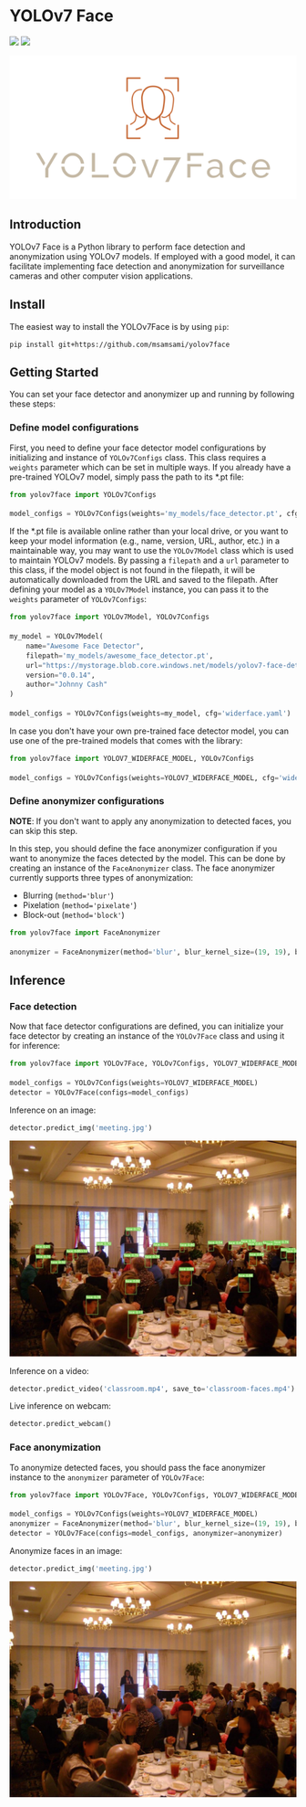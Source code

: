 # YOLOv7 Face

![](https://img.shields.io/badge/version-v0.0.10-green)
![](https://img.shields.io/badge/python-3.7%20%7C%203.8%20%7C%203.9-blue)

![alt text](logo.png "yolov7face logo")


## Introduction
YOLOv7 Face is a Python library to perform face detection and anonymization using YOLOv7 models. If employed with
a good model, it can facilitate implementing face detection and anonymization for surveillance cameras and other
computer vision applications.

## Install
The easiest way to install the YOLOv7Face is by using `pip`:
```commandline
pip install git+https://github.com/msamsami/yolov7face
```

## Getting Started
You can set your face detector and anonymizer up and running by following these steps:

### Define model configurations
First, you need to define your face detector model configurations by initializing and instance of `YOLOv7Configs`
class. This class requires a `weights` parameter which can be set in multiple ways. If you already have a 
pre-trained YOLOv7 model, simply pass the path to its *.pt file:
```python
from yolov7face import YOLOv7Configs

model_configs = YOLOv7Configs(weights='my_models/face_detector.pt', cfg='widerface.yaml')
```

If the *.pt file is available online rather than your local drive, or you want to keep your model information
(e.g., name, version, URL, author, etc.) in a maintainable way, you may want to use the `YOLOv7Model` class which
is used to maintain YOLOv7 models. By passing a `filepath` and a `url` parameter to this class, if the model
object is not found in the filepath, it will be automatically downloaded from the URL and saved to the filepath.
After defining your model as a `YOLOv7Model` instance, you can pass it to the `weights` parameter of `YOLOv7Configs`:

```python
from yolov7face import YOLOv7Model, YOLOv7Configs

my_model = YOLOv7Model(
    name="Awesome Face Detector",
    filepath='my_models/awesome_face_detector.pt',
    url="https://mystorage.blob.core.windows.net/models/yolov7-face-detector.pt",
    version="0.0.14",
    author="Johnny Cash"
)

model_configs = YOLOv7Configs(weights=my_model, cfg='widerface.yaml')
```

In case you don't have your own pre-trained face detector model, you can use one of the pre-trained models
that comes with the library:

```python
from yolov7face import YOLOV7_WIDERFACE_MODEL, YOLOv7Configs

model_configs = YOLOv7Configs(weights=YOLOV7_WIDERFACE_MODEL, cfg='widerface.yaml')
```

### Define anonymizer configurations

**NOTE**: If you don't want to apply any anonymization to detected faces, you can skip this step.


In this step, you should define the face anonymizer configuration if you want to anonymize the faces detected
by the model. This can be done by creating an instance of the `FaceAnonymizer` class. The face anonymizer
currently supports three types of anonymization:
- Blurring (`method='blur'`)
- Pixelation (`method='pixelate'`)
- Block-out (`method='block'`)

```python
from yolov7face import FaceAnonymizer

anonymizer = FaceAnonymizer(method='blur', blur_kernel_size=(19, 19), blur_sigma_x=45, blur_sigma_y=45)
```

## Inference

### Face detection

Now that face detector configurations are defined, you can initialize your face detector by creating an instance
of the `YOLOv7Face` class and using it for inference:

```python
from yolov7face import YOLOv7Face, YOLOv7Configs, YOLOV7_WIDERFACE_MODEL

model_configs = YOLOv7Configs(weights=YOLOV7_WIDERFACE_MODEL)
detector = YOLOv7Face(configs=model_configs)
```

Inference on an image:
```python
detector.predict_img('meeting.jpg')
```

![alt text](examples/meeting.jpg "detected faces of people in a meeting")

Inference on a video:
```python
detector.predict_video('classroom.mp4', save_to='classroom-faces.mp4')
```

Live inference on webcam:
```python
detector.predict_webcam()
```

### Face anonymization

To anonymize detected faces, you should pass the face anonymizer instance to the `anonymizer` parameter of `YOLOv7Face`:

```python
from yolov7face import YOLOv7Face, YOLOv7Configs, YOLOV7_WIDERFACE_MODEL, FaceAnonymizer

model_configs = YOLOv7Configs(weights=YOLOV7_WIDERFACE_MODEL)
anonymizer = FaceAnonymizer(method='blur', blur_kernel_size=(19, 19), blur_sigma_x=45, blur_sigma_y=45)
detector = YOLOv7Face(configs=model_configs, anonymizer=anonymizer)
```

Anonymize faces in an image:
```python
detector.predict_img('meeting.jpg')
```

![alt text](examples/meeting-anonymized.png "anonymized faces of people in a meeting")

